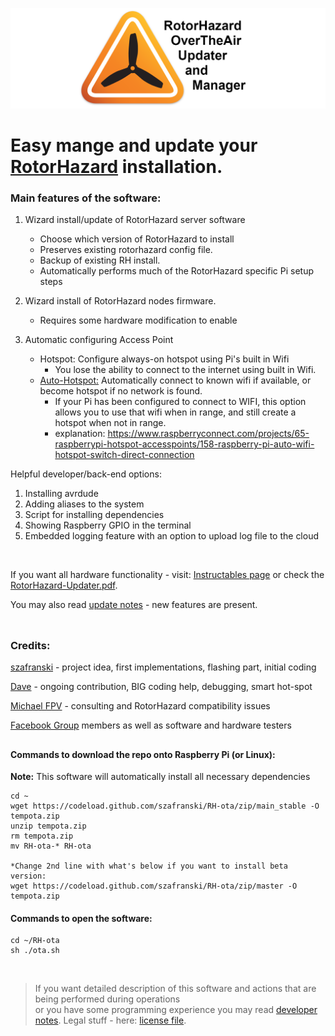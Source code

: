 ![OTA Logo](./resources/ota_logo.png)

# Easy mange and update your [RotorHazard](https://github.com/RotorHazard/RotorHazard) installation. 



### Main features of the software:

1. Wizard install/update of RotorHazard server software
     - Choose which version of RotorHazard to install
     - Preserves existing rotorhazard config file.
     - Backup of existing RH install.
     - Automatically performs much of the RotorHazard specific Pi setup steps

1. Wizard install of RotorHazard nodes firmware.
     - Requires some hardware modification to enable

1. Automatic configuring Access Point
     - Hotspot: Configure always-on hotspot using Pi's built in Wifi 
        - You lose the ability to connect to the internet using built in Wifi. 
     - [Auto-Hotspot:](./AUTO_HOTSPOT.md) Automatically connect to known wifi if available, or become hotspot if no network is found. 
        - If your Pi has been configured to connect to WIFI, this option allows you to use that wifi when in range, and still create a hotspot when not in range.
        - explanation: https://www.raspberryconnect.com/projects/65-raspberrypi-hotspot-accesspoints/158-raspberry-pi-auto-wifi-hotspot-switch-direct-connection

Helpful developer/back-end options:
1. Installing avrdude
1. Adding aliases to the system
1. Script for installing dependencies 
1. Showing Raspberry GPIO in the terminal
1. Embedded logging feature with an option to upload log file to the cloud 
<br/>

If you want all hardware functionality - visit: [Instructables page](https://www.instructables.com/id/RotorHazard-Updater/)
or check the [RotorHazard-Updater.pdf](/how_to/RotorHazard-Updater.pdf).

You may also read [update notes](/docs/update-notes.txt) - new features are present.
</br></br>
##
### Credits:
[szafranski](https://github.com/szafranski) - project idea, first implementations, flashing part, initial coding
</br>

[Dave](https://github.com/just-david) - ongoing contribution, BIG coding help, debugging, smart hot-spot
</br>

[Michael FPV](https://github.com/HazardCreative) - consulting and RotorHazard compatibility issues
</br>

[Facebook Group](https://www.facebook.com/groups/207159263704015) members as well as  software and hardware testers
</br>
##
#### Commands to download the repo onto Raspberry Pi (or Linux):
**Note:**  This software will automatically install all necessary dependencies

    cd ~
    wget https://codeload.github.com/szafranski/RH-ota/zip/main_stable -O tempota.zip
    unzip tempota.zip
    rm tempota.zip
    mv RH-ota-* RH-ota
    
    *Change 2nd line with what's below if you want to install beta version: 
    wget https://codeload.github.com/szafranski/RH-ota/zip/master -O tempota.zip

#### Commands to open the software:
    
    cd ~/RH-ota
    sh ./ota.sh

<br/>

>If you want detailed description of this software and actions that are being performed during operations</br>
>or you have some programming experience you may read [developer notes](/docs/dev-notes.txt). Legal stuff - here: [license file](/docs/LICENSE.txt).
